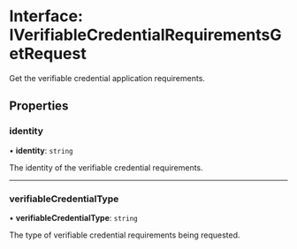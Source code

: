 # Interface: IVerifiableCredentialRequirementsGetRequest

Get the verifiable credential application requirements.

## Properties

### identity

• **identity**: `string`

The identity of the verifiable credential requirements.

---

### verifiableCredentialType

• **verifiableCredentialType**: `string`

The type of verifiable credential requirements being requested.
